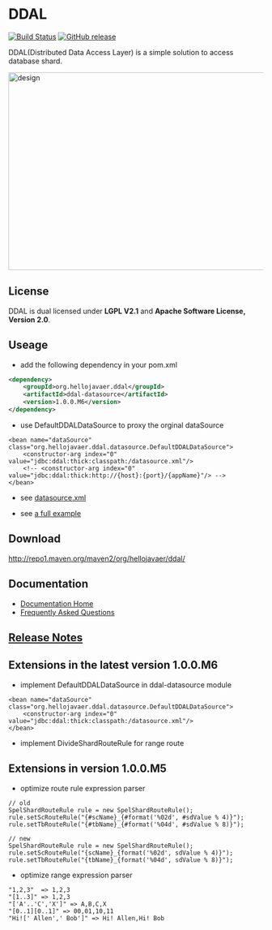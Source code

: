 # DDAL

[![Build Status](https://travis-ci.org/hellojavaer/ddal.svg?branch=master)](https://travis-ci.org/hellojavaer/ddal)
[![GitHub release](https://img.shields.io/github/release/hellojavaer/ddal.svg)](https://github.com/hellojavaer/ddal/releases)

DDAL(Distributed Data Access Layer) is a simple solution to access database shard.

<img src="https://github.com/hellojavaer/ddal/blob/master/doc/img/design_01.jpeg" width = "590" height = "390" alt="design" align=center />

## License

DDAL is dual licensed under **LGPL V2.1** and **Apache Software License, Version 2.0**.


## Useage

- add the following dependency in your pom.xml

```xml
<dependency>
    <groupId>org.hellojavaer.ddal</groupId>
    <artifactId>ddal-datasource</artifactId>
    <version>1.0.0.M6</version>
</dependency>
```

- use DefaultDDALDataSource to proxy the orginal dataSource

```
<bean name="dataSource" class="org.hellojavaer.ddal.datasource.DefaultDDALDataSource">
    <constructor-arg index="0" value="jdbc:ddal:thick:classpath:/datasource.xml"/>
    <!-- <constructor-arg index="0" value="jdbc:ddal:thick:http://{host}:{port}/{appName}"/> -->
</bean>
```

- see [datasource.xml](https://github.com/hellojavaer/ddal/blob/master/ddal-example/ddal-example-example0/src/main/resources/datasource.xml)

- see [a full example](https://github.com/hellojavaer/ddal/tree/master/ddal-example)

## Download

http://repo1.maven.org/maven2/org/hellojavaer/ddal/

## Documentation

- [Documentation Home](https://github.com/hellojavaer/ddal/wiki)
- [Frequently Asked Questions](https://github.com/hellojavaer/ddal/wiki/faq)


## [Release Notes](https://github.com/hellojavaer/ddal/releases)

## Extensions in the latest version 1.0.0.M6

- implement DefaultDDALDataSource in ddal-datasource module

```
<bean name="dataSource" class="org.hellojavaer.ddal.datasource.DefaultDDALDataSource">
    <constructor-arg index="0" value="jdbc:ddal:thick:classpath:/datasource.xml"/>
</bean>
```

- implement DivideShardRouteRule for range route

## Extensions in version 1.0.0.M5

- optimize route rule expression parser

```
// old
SpelShardRouteRule rule = new SpelShardRouteRule();
rule.setScRouteRule("{#scName}_{#format('%02d', #sdValue % 4)}");
rule.setTbRouteRule("{#tbName}_{#format('%04d', #sdValue % 8)}");

// new
SpelShardRouteRule rule = new SpelShardRouteRule();
rule.setScRouteRule("{scName}_{format('%02d', sdValue % 4)}");
rule.setTbRouteRule("{tbName}_{format('%04d', sdValue % 8)}");
```

- optimize range expression parser

```
"1,2,3"  => 1,2,3
"[1..3]" => 1,2,3
"['A'..'C','X']" => A,B,C,X
"[0..1][0..1]" => 00,01,10,11
"Hi![' Allen',' Bob']" => Hi! Allen,Hi! Bob
```

